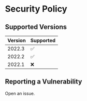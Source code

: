# Security Policy

## Supported Versions

| Version  | Supported          |
| -------  | ------------------ |
| 2022.3   | :white_check_mark: |
| 2022.2   | :white_check_mark: |
| 2022.1   | :x:                |

## Reporting a Vulnerability

Open an issue.
